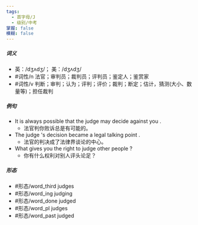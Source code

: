 ```yaml
---
tags:
  - 首字母/J
  - 级别/中考
掌握: false
模糊: false
---
```

##### 词义
- 英：/dʒʌdʒ/； 美：/dʒʌdʒ/
- #词性/n  法官；审判员；裁判员；评判员；鉴定人；鉴赏家
- #词性/v  判断；审判；认为；评判；评价；裁判；断定；估计，猜测(大小、数量等)；担任裁判
##### 例句
- It is always possible that the judge may decide against you .
	- 法官判你败诉总是有可能的。
- The judge 's decision became a legal talking point .
	- 法官的判决成了法律界谈论的中心。
- What gives you the right to judge other people ?
	- 你有什么权利对别人评头论足？
##### 形态
- #形态/word_third judges
- #形态/word_ing judging
- #形态/word_done judged
- #形态/word_pl judges
- #形态/word_past judged
